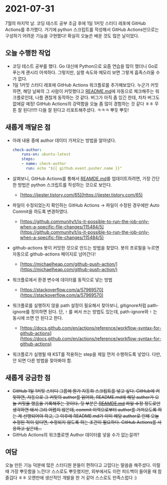 # 2021-07-31

7월의 마지막 날. 코딩 테스트 공부 조금 후에 1일 1커밋 스터디 레포에 GitHub Actions를 추가했다. 거기에 python 스크립트를 작성해서 GitHub Actions만으로는 구성하기 어려운 기능을 구현했다! 확실히 오늘은 배운 것도 많은 날이었다.

## 오늘 수행한 작업

- 코딩 테스트 공부를 했다. Go 대신에 Python으로 요즘 연습을 많이 했더니 Go로 푸는게 괜시리 어색하다. 그렇지만, 실행 속도와 메모리 보면 그렇게 흡족스러울 수가 없다.
- 1일 1커밋 스터디 레포에 GitHub Actions 워크플로를 추가해보았다. 누군가 커밋하면, 해당 날짜의 그 사람이 커밋했다고 [README.md](http://readme.md)에 자동으로 체크해주는 워크플로인데, 나름 괜찮게 동작하는 것 같다. 버그가 아직 좀 있긴 한데, 차차 버그도 없애갈 예정! GitHub Actions의 강력함을 오늘 좀 많이 경험하는 것 같다 ㅎㅎ 무튼 잘 된다!!!!! 다들 잘 된다고 리포트해주셨다. ㅋㅋㅋ 뿌듯 뿌듯!

## 새롭게 깨달은 점

- 아래 내용 중에 author 데이터 가져오는 방법을 알아냈다.

    ```yaml
    check-author:
        runs-on: ubuntu-latest
        steps:
        - name: check-author
          run: echo "${{ github.event.pusher.name }}"
    ```

- 살펴보니, GitHub Actions를 통해서 [REAMDE.md](http://reamde.md)를 업데이트하려면, 가장 간단한 방법은 python 스크립트를 작성하는 것으로 보인다.
    - [https://jjester.tistory.com/65](https://jjester.tistory.com/65)
- 파일이 수정되었는지 확인하는 GitHub Actions → 파일이 수정된 경우에만 Auto Commit을 하도록 변경하였다.
    - [https://github.community/t/is-it-possible-to-run-the-job-only-when-a-specific-file-changes/115484/5](https://github.community/t/is-it-possible-to-run-the-job-only-when-a-specific-file-changes/115484/5)
- github-actions 봇이 커밋한 것으로 만드는 방법을 찾았다. 봇의 프로필을 누르면 자동으로 github-actions 페이지로 넘어간다!
    - [https://michaelheap.com/github-push-action/](https://michaelheap.com/github-push-action/)
- 워크플로에서 환경 변수에 데이터를 동적으로 넣는 방법
    - [https://stackoverflow.com/a/57969570](https://stackoverflow.com/a/57969570)
- 워크플로를 실행하지 않을 path 설정이 필요해서 찾아보니, gitignore처럼 path-ignore를 정의하면 된다. 단, `!` 를 써서 쓰는 방법도 있는데, path-ignore와 `!` 는 동시에 쓰면 안 된다고 한다.
    - [https://docs.github.com/en/actions/reference/workflow-syntax-for-github-actions](https://docs.github.com/en/actions/reference/workflow-syntax-for-github-actions)
- 워크플로가 실행될 때 KST를 적용하는 step을 제일 먼저 수행하도록 넣었다. 다만, 안 되면 다른 방법을 찾아봐야 함.

## 새롭게 궁금한 점

- ~~GitHub 1일 1커밋 스터디 그룹에 뭔가 자동화 스크립트를 넣고 싶다. GitHub에 커밋하면, 자동으로 그 커밋의 author를 읽어와, README.md에 해당 author가 오늘 커밋을 했음을 기록해주는 것이다. 뒷 부분은 [REAMDE.md](http://reamde.md) 파일 수정 정도로만 생각하면 돼서 그리 어렵지 않은데, commit 이력으로부터 author를 가져오도록 하는 게 선행되어야 하고, 그 이후에 README.md가 이미 해당 author로 인해 오늘 수정된 적이 있다면, 수정되지 않도록 하는 조건이 필요하다. GitHub Actions를 사용하고 싶은데...~~
- GitHub Actions의 워크플로엔 Author 데이터를 넣을 수가 없는걸까?

## 여담

오늘 만든 기능 덕분에 많은 스터디원 분들이 편하다고 고맙다는 말씀을 해주셨다. 이럴 때 가장 뿌듯함을 느낀다! 스스로도 뿌듯했지만, 외부에서도 이런 피드백이 들어올 때 참 즐겁다 ㅎㅎ 오랜만에 생산적인 개발을 한 거 같아 스스로도 만족스럽다 :)